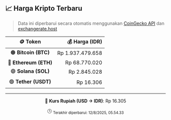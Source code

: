 

<!-- HARGA_KRIPTO -->
## 📈 Harga Kripto Terbaru

> Data ini diperbarui secara otomatis menggunakan [CoinGecko API](https://www.coingecko.com/) dan [exchangerate.host](https://exchangerate.host/)

<div align="center">

| 🪙 Token | 💰 Harga (IDR) |
|:------:|---------------:|
| 🟠 **Bitcoin (BTC)**   | Rp 1.937.479.658 |
| 🔵 **Ethereum (ETH)**  | Rp 68.770.020 |
| 🟣 **Solana (SOL)**    | Rp 2.845.028 |
| 🟢 **Tether (USDT)**   | Rp 16.306 |

---

💱 **Kurs Rupiah (USD → IDR)**: Rp 16.305

🕒 <sub>Terakhir diperbarui: 12/8/2025, 05.54.33</sub>

</div>
<!-- /HARGA_KRIPTO -->